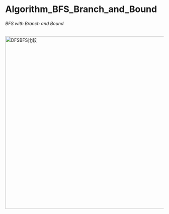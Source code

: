 # Algorithm_BFS_Branch_and_Bound
###### BFS with Branch and Bound
<img width="550" alt="DFSBFS比較" src="https://user-images.githubusercontent.com/51501170/112470368-8c6ce880-8da5-11eb-862a-4b8ee2d78734.png">
